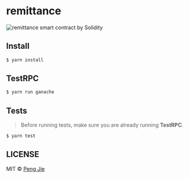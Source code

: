 # remittance

![remittance smart contract by Solidity](https://flat.badgen.net/badge/ethereum/solidity/grey)

## Install

```sh
$ yarn install
```

## TestRPC

```sh
$ yarn run ganache
```

## Tests

> Before running tests, make sure you are already running **TestRPC**.

```sh
$ yarn test
```

## LICENSE

MIT © [Peng Jie](https://github.com/neighborhood999/)
